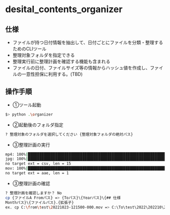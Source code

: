
# desital_contents_organizer

## 仕様

- ファイルが持つ日付情報を抽出して、日付ごとにファイルを分類・整理するためのCLIツール
- 整理対象フォルダを指定できる
- 整理実行前に整理計画を確認する機能も含まれる
- ファイルの日付、ファイルサイズ等の情報からハッシュ値を作成し、ファイルの一意性担保に利用する。(TBD)

## 操作手順

- ①ツール起動

```bash
$> python .\organizer
```

- ②起動後のフォルダ指定

```bash
? 整理対象のフォルダを選択してください {整理対象フォルダの絶対パス}
```

- ③整理計画の実行

```bash
mp4: 100%|████████████████████████████████████████████████████████████████████████████████████████████████| 39/39 [00:00<00:00, 2333.86it/s] 
jpg: 100%|█████████████████████████████████████████████████████████████████████████████████████████████████| 99/99 [00:00<00:00, 530.05it/s] 
no target ext = csv, len = 15
mov: 100%|████████████████████████████████████████████████████████████████████████████████████████████████████████████| 3/3 [00:00<?, ?it/s] 
no target ext = aae, len = 1
```

- ③整理計画の確認

```bash
? 整理計画を確認しますか？ No
cp {ファイルA Fromパス} => {Toパス}\{Yearパス}\{## 仕様
Monthパス}\{ファイルパス}.{拡張子}
ex. cp C:\from\test\20221023-121500-000.mov => C:\To\test\2022\202210\20221023_121500_24069334.mov 
```

